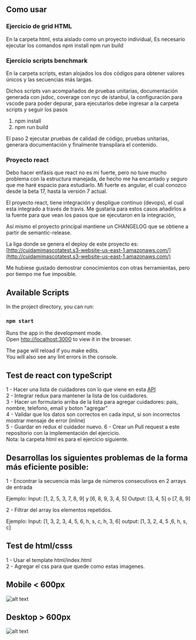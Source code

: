 ## Como usar

### Ejercicio de grid HTML
En la carpeta html, esta aislado como un proyecto individual,
Es necesario ejecutar los comandos
npm install
npm run build

### Ejercicio scripts benchmark
En la carpeta scripts, estan alojados los dos códigos para obtener valores únicos y las secuencias más largas.

Dichos scripts van acompañados de pruebas unitarias, documentación generada con jsdoc, coverage con nyc de istanbul,
la configuración para vscode para poder depurar, para ejecutarlos debe ingresar a la carpeta scripts y seguir los pasos

1. npm install
2. npm run build

El paso 2 ejecutar pruebas de calidad de código, pruebas unitarias, generara documentación y finalmente transpilara el contenido.

### Proyecto react
Debo hacer enfásis que react no es mi fuerte, pero no tuve mucho problema con la estructura manejada, de hecho me ha encantado y seguro
que me haré espacio para estudiarlo. Mi fuerte es angular, el cual conozco desde la beta 17, hasta la versión 7 actual.

El proyecto react, tiene integración y despligue continuo (devops), el cual esta integrado a través de travis. Me gustaría para estos casos
añadirlos a la fuente para que vean los pasos que se ejecutaron en la integración,

Así mismo el proyecto principal mantiene un CHANGELOG que se obtiene a partir de semantic-release.

La liga donde se genera el deploy de este proyecto es: [http://cuidamimascotatest.s3-website-us-east-1.amazonaws.com/](http://cuidamimascotatest.s3-website-us-east-1.amazonaws.com/)

Me hubiese gustado demostrar conocimientos con otras herramientas, pero por tiempo me fue imposible.


## Available Scripts

In the project directory, you can run:

### `npm start`

Runs the app in the development mode.<br>
Open [http://localhost:3000](http://localhost:3000) to view it in the browser.

The page will reload if you make edits.<br>
You will also see any lint errors in the console.

## Test de react con typeScript

1 - Hacer una lista de cuidadores con lo que viene en esta [API](https://sheetsu.com/apis/v1.0su/581ad5595d0d) <br>
2 - Integrar redux para mantener la lista de los cuidadores.<br>
3 - Hacer un formulario arriba de la lista para agregar cuidadores: pais, nombre, telefono, email y boton "agregar"<br>
4 - Validar que los datos son correctos en cada input, si son incorrectos mostrar mensaje de error (inline)<br>
5 - Guardar en redux el cuidador nuevo.
6 - Crear un Pull request a este repositorio con la implementación del ejercicio.<br>
Nota: la carpeta html es para el ejercicio siguiente.

## Desarrollas los siguientes problemas de la forma más eficiente posible:

1 - Encontrar la secuencia más larga de números consecutivos en 2 arrays de entrada

Ejemplo:
Input: [1, 2, 5, 3, 7, 8, 9] y [6, 8, 9, 3, 4, 5]
Output: [3, 4, 5] o [7, 8, 9]

2 - Filtrar del array los elementos repetidos.

Ejemplo:
Input: [1, 3, 2, 3, 4, 5, 6, h, s, c, h, 3, 6]
output: [1, 3, 2, 4, 5 ,6, h, s, c]


## Test de html/csss
1 - Usar el template html/index.html<br>
2 - Agregar el css para que quede como estas imagenes.<br>

## Mobile < 600px
![alt text](https://dzwonsemrish7.cloudfront.net/items/3m34141R2v1W0v0L2j0c/test-layout-mobile.png?v=c2b9a871)
<br>

## Desktop > 600px
![alt text](https://dzwonsemrish7.cloudfront.net/items/3X2F3F2R122u402h211u/test-layout-min-600px.png?v=db1be928)


